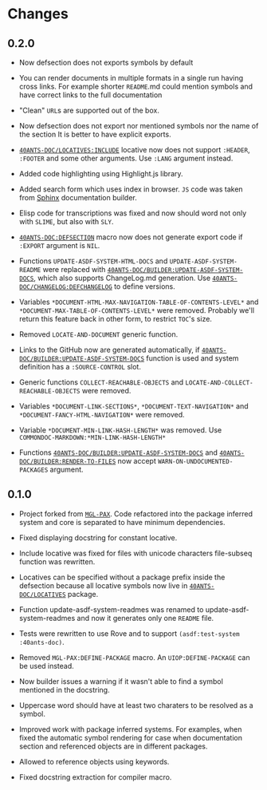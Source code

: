 <a id="x-2840ANTS-DOC-2FCHANGELOG-3A-40CHANGELOG-2040ANTS-DOC-2FLOCATIVES-3ASECTION-29"></a>

# Changes

<a id="x-2840ANTS-DOC-2FCHANGELOG-3A-3A-7C0-2E2-2E0-7C-2040ANTS-DOC-2FLOCATIVES-3ASECTION-29"></a>

## 0.2.0

* Now defsection does not exports symbols by default

* You can render documents in multiple formats in a single run having cross links.
  For example shorter `README`.md could mention symbols and have correct
  links to the full documentation

* "Clean" `URL`s are supported out of the box.

* Now defsection does not export nor mentioned symbols nor the name of the section
  It is better to have explicit exports.

* [`40ANTS-DOC/LOCATIVES:INCLUDE`](#x-2840ANTS-DOC-2FLOCATIVES-3AINCLUDE-20-2840ANTS-DOC-2FLOCATIVES-3ALOCATIVE-29-29) locative now does not support `:HEADER`, `:FOOTER` and some other arguments. Use `:LANG` argument instead.

* Added code highlighting using Highlight.js library.

* Added search form which uses index in browser. `JS` code was taken from
  [Sphinx][140c] documentation builder.

* Elisp code for transcriptions was fixed and now should word not
  only with `SLIME`, but also with `SLY`.

* [`40ANTS-DOC:DEFSECTION`](#x-2840ANTS-DOC-3ADEFSECTION-20-2840ANTS-DOC-2FLOCATIVES-3AMACRO-29-29) macro now does not generate export code
  if `:EXPORT` argument is `NIL`.

* Functions `UPDATE-ASDF-SYSTEM-HTML-DOCS` and `UPDATE-ASDF-SYSTEM-README`
  were replaced with [`40ANTS-DOC/BUILDER:UPDATE-ASDF-SYSTEM-DOCS`](#x-2840ANTS-DOC-2FBUILDER-3AUPDATE-ASDF-SYSTEM-DOCS-20FUNCTION-29), which also supports
  ChangeLog.md generation. Use [`40ANTS-DOC/CHANGELOG:DEFCHANGELOG`](#x-2840ANTS-DOC-2FCHANGELOG-3ADEFCHANGELOG-20-2840ANTS-DOC-2FLOCATIVES-3AMACRO-29-29) to define versions.

* Variables `*DOCUMENT-HTML-MAX-NAVIGATION-TABLE-OF-CONTENTS-LEVEL*` and
  `*DOCUMENT-MAX-TABLE-OF-CONTENTS-LEVEL*` were removed. Probably we'll return this
  feature back in other form, to restrict `TOC`'s size.

* Removed `LOCATE-AND-DOCUMENT` generic function.

* Links to the GitHub now are generated automatically,
  if [`40ANTS-DOC/BUILDER:UPDATE-ASDF-SYSTEM-DOCS`](#x-2840ANTS-DOC-2FBUILDER-3AUPDATE-ASDF-SYSTEM-DOCS-20FUNCTION-29) function is used
  and system definition has a `:SOURCE-CONTROL` slot.

* Generic functions `COLLECT-REACHABLE-OBJECTS` and `LOCATE-AND-COLLECT-REACHABLE-OBJECTS`
  were removed.

* Variables `*DOCUMENT-LINK-SECTIONS*`, `*DOCUMENT-TEXT-NAVIGATION*` and `*DOCUMENT-FANCY-HTML-NAVIGATION*` were removed.

* Variable `*DOCUMENT-MIN-LINK-HASH-LENGTH*` was removed. Use `COMMONDOC-MARKDOWN:*MIN-LINK-HASH-LENGTH*`

* Functions [`40ANTS-DOC/BUILDER:UPDATE-ASDF-SYSTEM-DOCS`](#x-2840ANTS-DOC-2FBUILDER-3AUPDATE-ASDF-SYSTEM-DOCS-20FUNCTION-29) and [`40ANTS-DOC/BUILDER:RENDER-TO-FILES`](#x-2840ANTS-DOC-2FBUILDER-3ARENDER-TO-FILES-20FUNCTION-29)
  now accept `WARN-ON-UNDOCUMENTED-PACKAGES` argument.

<a id="x-2840ANTS-DOC-2FCHANGELOG-3A-3A-7C0-2E1-2E0-7C-2040ANTS-DOC-2FLOCATIVES-3ASECTION-29"></a>

## 0.1.0

* Project forked from [`MGL-PAX`][7927].
  Code refactored into the package inferred system and core is separated
  to have minimum dependencies.

* Fixed displaying docstring for constant locative.

* Include locative was fixed for files with unicode characters
  file-subseq function was rewritten.

* Locatives can be specified without a package prefix inside the defsection
  because all locative symbols now live in [`40ANTS-DOC/LOCATIVES`](#x-28-23A-28-2820-29-20BASE-CHAR-20-2E-20-2240ANTS-DOC-2FLOCATIVES-22-29-20PACKAGE-29) package.

* Function update-asdf-system-readmes was renamed to update-asdf-system-readmes and now
  it generates only one `README` file.

* Tests were rewritten to use Rove and to support `(asdf:test-system :40ants-doc)`.

* Removed `MGL-PAX:DEFINE-PACKAGE` macro. An `UIOP:DEFINE-PACKAGE` can be used instead.

* Now builder issues a warning if it wasn't able to find a symbol mentioned in the docstring.

* Uppercase word should have at least two charaters to be resolved as a symbol.

* Improved work with package inferred systems. For examples, when fixed the
  automatic symbol rendering for case when documentation section and
  referenced objects are in different packages.

* Allowed to reference objects using keywords.

* Fixed docstring extraction for compiler macro.


[140c]: https://www.sphinx-doc.org/
[7927]: https://github.com/melisgl/mgl-pax